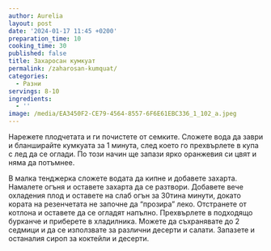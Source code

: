 ```yaml
---
author: Aurelia
layout: post
date: '2024-01-17 11:45 +0200'
preparation_time: 10
cooking_time: 30
published: false
title: Захаросан кумкуат
permalink: /zaharosan-kumquat/
categories:
  - Разни
servings: 8-10
ingredients:
  - ''
image: /media/EA3450F2-CE79-4564-8557-6F6E61EBC336_1_102_a.jpeg
---
```

Нарежете плодчетата и ги почистете от семките.
Сложете вода да заври и бланширайте кумкуата за 1 минута, след което го прехвърлете в купа с лед да се оглади. По този начин ще запази ярко оранжевия си цвят и няма да потъмнее.

В малка тенджерка сложете водата да кипне и добавете захарта. Намалете огъня и оставете захарта да се разтвори. Добавете вече охладения плод и оставете на слаб огън за 30тина минути, докато кората на резенчетата не започне да “прозира” леко.
Отстранете от котлона и оставете да се огладят напълно. 
Прехвърлете в подходящо бурканче и приберете в хладилника. Можете да съхранявате до 2 седмици и да се използвате за различни десерти и салати.
Запазете и останалия сироп за коктейли и десерти.

